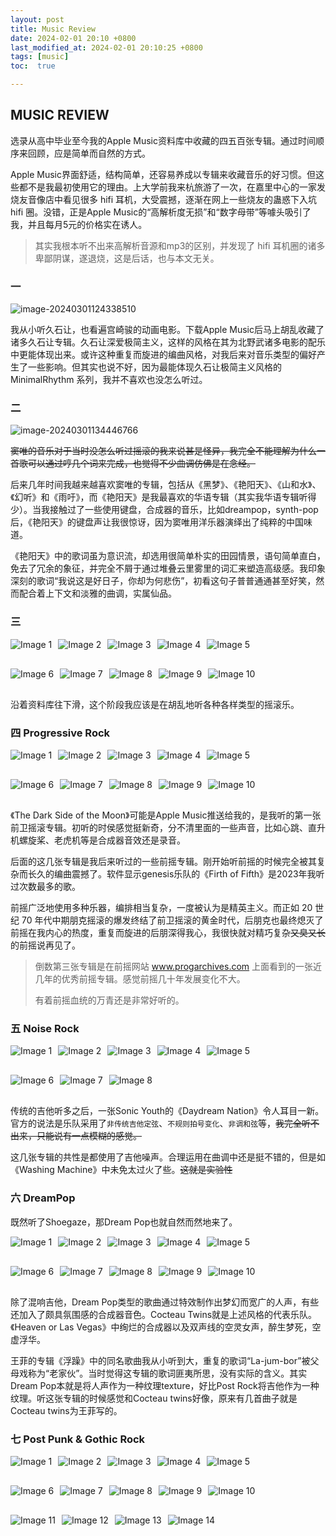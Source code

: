 ```yaml
---
layout: post
title: Music Review
date: 2024-02-01 20:10 +0800
last_modified_at: 2024-02-01 20:10:25 +0800
tags: [music]
toc:  true

---
```


## MUSIC REVIEW

选录从高中毕业至今我的Apple Music资料库中收藏的四五百张专辑。通过时间顺序来回顾，应是简单而自然的方式。

Apple Music界面舒适，结构简单，还容易养成以专辑来收藏音乐的好习惯。但这些都不是我最初使用它的理由。上大学前我来杭旅游了一次，在嘉里中心的一家发烧友音像店中看见很多 hifi 耳机，大受震撼，逐渐在网上一些烧友的蛊惑下入坑 hifi 圈。没错，正是Apple Music的“高解析度无损”和“数字母带”等噱头吸引了我，并且每月5元的价格实在诱人。

> 其实我根本听不出来高解析音源和mp3的区别，并发现了 hifi 耳机圈的诸多卑鄙阴谋，遂退烧，这是后话，也与本文无关。

### 一

![image-20240301124338510](https://github.com/utenasama/utenasama.github.io/raw/master/media/image-20240301124338510.png)

我从小听久石让，也看遍宫崎骏的动画电影。下载Apple Music后马上胡乱收藏了诸多久石让专辑。久石让深爱极简主义，这样的风格在其为北野武诸多电影的配乐中更能体现出来。或许这种重复而旋进的编曲风格，对我后来对音乐类型的偏好产生了一些影响。但其实也说不好，因为最能体现久石让极简主义风格的 MinimalRhythm 系列，我并不喜欢也没怎么听过。

### 二

![image-20240301134446766](https://github.com/utenasama/utenasama.github.io/raw/master/media/image-20240301134446766.png)

<del>窦唯的音乐对于当时没怎么听过摇滚的我来说甚是怪异，我完全不能理解为什么一首歌可以通过哼几个词来完成，也觉得不少曲调仿佛是在念经。</del>

后来几年时间我越来越喜欢窦唯的专辑，包括从《黑梦》、《艳阳天》、《山和水》、《幻听》和《雨吁》，而《艳阳天》是我最喜欢的华语专辑（其实我华语专辑听得少）。当我接触过了一些使用键盘，合成器的音乐，比如dreampop，synth-pop后，《艳阳天》的键盘声让我很惊讶，因为窦唯用洋乐器演绎出了纯粹的中国味道。

《艳阳天》中的歌词虽为意识流，却选用很简单朴实的田园情景，语句简单直白，免去了冗余的象征，并完全不屑于通过堆叠云里雾里的词汇来塑造高级感。我印象深刻的歌词“我说这是好日子，你却为何悲伤”，初看这句子普普通通甚至好笑，然而配合着上下文和淡雅的曲调，实属仙品。

### 三

<html lang="en">

<head>
<meta charset="UTF-8">
<meta name="viewport" content="width=device-width, initial-scale=1.0">
<title>Images Side by Side</title>
<style>
  .image-container {
    display: flex;
    justify-content: space-between;
    margin-bottom: 20px; /* 设置容器之间的间距 */
  }
  .image-container.left-align {
    justify-content: flex-start; /* 左对齐 */
  }
   .image-container.left-align img {
    margin-right: 10px; /* 图片右侧间距 */
  }
  .image-container img {
    max-width: 18%; /* 控制图片宽度 */
    margin-bottom: 10px; /* 设置图片之间的间距 */
  }
</style>
</head>

<body>

<div class="image-container left-align">
  <img src="https://github.com/utenasama/utenasama.github.io/raw/master/media/image-20240301134359409.png" alt="Image 1">
  <img src="https://github.com/utenasama/utenasama.github.io/raw/master/media/image-20240301134541022.png" alt="Image 2">
  <img src="https://github.com/utenasama/utenasama.github.io/raw/master/media/image-20240301134624103.png" alt="Image 3">
  <img src="https://github.com/utenasama/utenasama.github.io/raw/master/media/image-20240301134656408.png" alt="Image 4">
  <img src="https://github.com/utenasama/utenasama.github.io/raw/master/media/image-20240301134554419.png" alt="Image 5">
</div>


<div class="image-container left-align">
  <img src="https://github.com/utenasama/utenasama.github.io/raw/master/media/image-20240301134420991.png" alt="Image 6">
  <img src="https://github.com/utenasama/utenasama.github.io/raw/master/media/image-20240301134906939.png" alt="Image 7">
  <img src="https://github.com/utenasama/utenasama.github.io/raw/master/media/image-20240301134943394.png" alt="Image 8">
  <img src="https://github.com/utenasama/utenasama.github.io/raw/master/media/image-20240301135004194.png" alt="Image 9">
  <img src="https://github.com/utenasama/utenasama.github.io/raw/master/media/image-20240301135206303.png" alt="Image 10">
</div>

</body>
</html>

沿着资料库往下滑，这个阶段我应该是在胡乱地听各种各样类型的摇滚乐。



### 四 Progressive Rock

<!DOCTYPE html>
<html lang="en">
<head>
<meta charset="UTF-8">
<meta name="viewport" content="width=device-width, initial-scale=1.0">
<title>Images Side by Side</title>
<style>
  .image-container {
    display: flex;
    justify-content: space-between;
    margin-bottom: 20px; /* 设置容器之间的间距 */
  }
  .image-container.left-align {
    justify-content: flex-start; /* 左对齐 */
  }
   .image-container.left-align img {
    margin-right: 10px; /* 图片右侧间距 */
  }
  .image-container img {
    max-width: 18%; /* 控制图片宽度 */
    margin-bottom: 10px; /* 设置图片之间的间距 */
  }
</style>
</head>
<body>


<div class="image-container left-align">
  <img src="https://github.com/utenasama/utenasama.github.io/raw/master/media/image-20240301145503653.png" alt="Image 1">
  <img src="https://github.com/utenasama/utenasama.github.io/raw/master/media/image-20240301145536295.png" alt="Image 2">
  <img src="https://github.com/utenasama/utenasama.github.io/raw/master/media/image-20240301145647443.png" alt="Image 3">
  <img src="https://github.com/utenasama/utenasama.github.io/raw/master/media/image-20240301145659004.png" alt="Image 4">
  <img src="https://github.com/utenasama/utenasama.github.io/raw/master/media/image-20240301145717480.png" alt="Image 5">
</div>

<div class="image-container left-align"> <!-- 添加 left-align 类 -->
  <img src="https://github.com/utenasama/utenasama.github.io/raw/master/media/image-20240301145737069.png" alt="Image 6">
  <img src="https://github.com/utenasama/utenasama.github.io/raw/master/media/image-20240301145751857.png" alt="Image 7">
  <img src="https://github.com/utenasama/utenasama.github.io/raw/master/media/image-20240301151628215.png" alt="Image 8">
  <img src="https://github.com/utenasama/utenasama.github.io/raw/master/media/image-20240301171313080.png" alt="Image 9">
  <img src="https://github.com/utenasama/utenasama.github.io/raw/master/media/image-20240301173026139.png" alt="Image 10">
</div>

</body>
</html>


《The Dark Side of the Moon》可能是Apple Music推送给我的，是我听的第一张前卫摇滚专辑。初听的时侯感觉挺新奇，分不清里面的一些声音，比如心跳、直升机螺旋桨、老虎机等是合成器音效还是录音。

后面的这几张专辑是我后来听过的一些前摇专辑。刚开始听前摇的时候完全被其复杂而长久的编曲震撼了。软件显示genesis乐队的《Firth of Fifth》是2023年我听过次数最多的歌。

前摇广泛地使用多种乐器，编排相当复杂，一度被认为是精英主义。而正如 20 世纪 70 年代中期朋克摇滚的爆发终结了前卫摇滚的黄金时代，后朋克也最终熄灭了前摇在我内心的热度，重复而旋进的后朋深得我心，我很快就对精巧复杂<del>又臭又长</del>的前摇说再见了。

> 倒数第三张专辑是在前摇网站 www.progarchives.com 上面看到的一张近几年的优秀前摇专辑。感觉前摇几十年发展变化不大。
>
> 有着前摇血统的万青还是非常好听的。

### 五 Noise Rock

<html lang="en">

<head>
<meta charset="UTF-8">
<meta name="viewport" content="width=device-width, initial-scale=1.0">
<title>Images Side by Side</title>
<style>
  .image-container {
    display: flex;
    justify-content: space-between;
    margin-bottom: 20px; /* 设置容器之间的间距 */
  }
  .image-container.left-align {
    justify-content: flex-start; /* 左对齐 */
  }
   .image-container.left-align img {
    margin-right: 10px; /* 图片右侧间距 */
  }
  .image-container img {
    max-width: 18%; /* 控制图片宽度 */
    margin-bottom: 10px; /* 设置图片之间的间距 */
  }
</style>
</head>

<body>

<div class="image-container left-align">
  <img src="https://github.com/utenasama/utenasama.github.io/raw/master/media/image-20240301152310326.png" alt="Image 1">
  <img src="https://github.com/utenasama/utenasama.github.io/raw/master/media/image-20240301152326658.png" alt="Image 2">
  <img src="https://github.com/utenasama/utenasama.github.io/raw/master/media/image-20240301152349161.png" alt="Image 3">
  <img src="https://github.com/utenasama/utenasama.github.io/raw/master/media/image-20240301152420130.png" alt="Image 4">
  <img src="https://github.com/utenasama/utenasama.github.io/raw/master/media/image-20240301152521179.png" alt="Image 5">
</div>


<div class="image-container left-align">
  <img src="https://github.com/utenasama/utenasama.github.io/raw/master/media/image-20240301154700052.png" alt="Image 6">
  <img src="https://github.com/utenasama/utenasama.github.io/raw/master/media/image-20240301154726812.png" alt="Image 7">
  <img src="https://github.com/utenasama/utenasama.github.io/raw/master/media/image-20240301154543517.png" alt="Image 8">
</div>


</body>
</html>

传统的吉他听多之后，一张Sonic Youth的《Daydream Nation》令人耳目一新。官方的说法是乐队采用了`非传统吉他定弦`、`不规则拍号变化`、`非调和弦`等，<del>我完全听不出来，只能说有一点模糊的感觉。</del>

这几张专辑的共性是都使用了吉他噪声。合理运用在曲调中还是挺不错的，但是如《Washing Machine》中未免太过火了些。<del>这就是实验性</del>

### 六 DreamPop

既然听了Shoegaze，那Dream Pop也就自然而然地来了。

<html lang="en">

<head>
<meta charset="UTF-8">
<meta name="viewport" content="width=device-width, initial-scale=1.0">
<title>Images Side by Side</title>
<style>
  .image-container {
    display: flex;
    justify-content: space-between;
    margin-bottom: 20px; /* 设置容器之间的间距 */
  }
  .image-container.left-align {
    justify-content: flex-start; /* 左对齐 */
  }
   .image-container.left-align img {
    margin-right: 10px; /* 图片右侧间距 */
  }
  .image-container img {
    max-width: 18%; /* 控制图片宽度 */
    margin-bottom: 10px; /* 设置图片之间的间距 */
  }
</style>
</head>

<body>

<div class="image-container left-align">
  <img src="https://github.com/utenasama/utenasama.github.io/raw/master/media/image-20240301154347509.png" alt="Image 1">
  <img src="https://github.com/utenasama/utenasama.github.io/raw/master/media/image-20240301154409443.png" alt="Image 2">
  <img src="https://github.com/utenasama/utenasama.github.io/raw/master/media/image-20240301154424194.png" alt="Image 3">
  <img src="https://github.com/utenasama/utenasama.github.io/raw/master/media/image-20240301154440167.png" alt="Image 4">
  <img src="https://github.com/utenasama/utenasama.github.io/raw/master/media/image-20240301154454753.png" alt="Image 5">
</div>


<div class="image-container left-align">
  <img src="https://github.com/utenasama/utenasama.github.io/raw/master/media/image-20240301154748953.png" alt="Image 6">
  <img src="https://github.com/utenasama/utenasama.github.io/raw/master/media/image-20240301154804563.png" alt="Image 7">
  <img src="https://github.com/utenasama/utenasama.github.io/raw/master/media/image-20240301154828529.png" alt="Image 8">
  <img src="https://github.com/utenasama/utenasama.github.io/raw/master/media/image-20240301155701721.png" alt="Image 9">
  <img src="https://github.com/utenasama/utenasama.github.io/raw/master/media/image-20240301165115460.png" alt="Image 10">
</div>


</body>
</html>

除了混响吉他，Dream Pop类型的歌曲通过特效制作出梦幻而宽广的人声，有些还加入了颇具氛围感的合成器音色。Cocteau Twins就是上述风格的代表乐队。《Heaven or Las Vegas》中绚烂的合成器以及双声线的空灵女声，醉生梦死，空虚浮华。

王菲的专辑《浮躁》中的同名歌曲我从小听到大，重复的歌词“La-jum-bor”被父母戏称为“老家伙”。当时觉得这专辑的歌词匪夷所思，没有实际的含义。其实Dream Pop本就是将人声作为一种纹理texture，好比Post Rock将吉他作为一种纹理。听这张专辑的时候感觉和Cocteau twins好像，原来有几首曲子就是Cocteau twins为王菲写的。

### 七 Post Punk & Gothic Rock

<html lang="en">

<head>
<meta charset="UTF-8">
<meta name="viewport" content="width=device-width, initial-scale=1.0">
<title>Images Side by Side</title>
<style>
  .image-container {
    display: flex;
    justify-content: space-between;
    margin-bottom: 20px; /* 设置容器之间的间距 */
  }
  .image-container.left-align {
    justify-content: flex-start; /* 左对齐 */
  }
   .image-container.left-align img {
    margin-right: 10px; /* 图片右侧间距 */
  }
  .image-container img {
    max-width: 18%; /* 控制图片宽度 */
    margin-bottom: 10px; /* 设置图片之间的间距 */
  }
</style>
</head>

<body>

<div class="image-container left-align">
  <img src="https://github.com/utenasama/utenasama.github.io/raw/master/media/image-20240301155329955.png" alt="Image 1">
  <img src="https://github.com/utenasama/utenasama.github.io/raw/master/media/image-20240301155536336.png" alt="Image 2">
  <img src="https://github.com/utenasama/utenasama.github.io/raw/master/media/image-20240301155548131.png" alt="Image 3">
  <img src="https://github.com/utenasama/utenasama.github.io/raw/master/media/image-20240301155605005.png" alt="Image 4">
  <img src="https://github.com/utenasama/utenasama.github.io/raw/master/media/image-20240301155740621.png" alt="Image 5">
</div>


<div class="image-container left-align">
  <img src="https://github.com/utenasama/utenasama.github.io/raw/master/media/image-20240301155751857.png" alt="Image 6">
  <img src="https://github.com/utenasama/utenasama.github.io/raw/master/media/image-20240301155825138.png" alt="Image 7">
  <img src="https://github.com/utenasama/utenasama.github.io/raw/master/media/image-20240301155953579.png" alt="Image 8">
  <img src="https://github.com/utenasama/utenasama.github.io/raw/master/media/image-20240301160020174.png" alt="Image 9">
  <img src="https://github.com/utenasama/utenasama.github.io/raw/master/media/image-20240301160030483.png" alt="Image 10">
</div>


<div class="image-container left-align">
  <img src="https://github.com/utenasama/utenasama.github.io/raw/master/media/image-20240301160052025.png" alt="Image 11">
  <img src="https://github.com/utenasama/utenasama.github.io/raw/master/media/image-20240301160103666.png" alt="Image 12">
  <img src="https://github.com/utenasama/utenasama.github.io/raw/master/media/image-20240301160217058.png" alt="Image 13">
  <img src="https://github.com/utenasama/utenasama.github.io/raw/master/media/image-20240301160227485.png" alt="Image 14">
</div>



</div>

</body>
</html>
